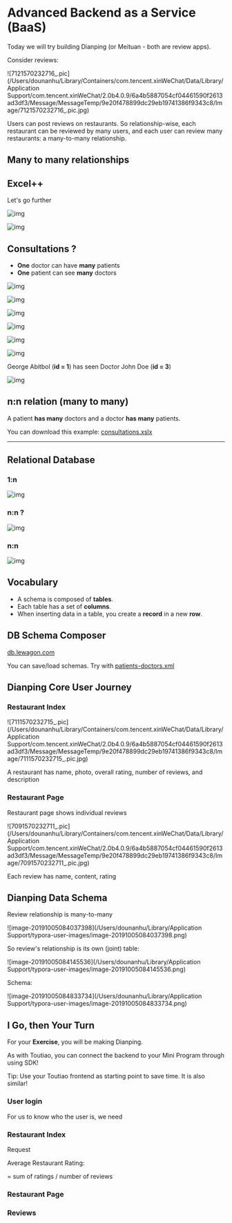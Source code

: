 # Advanced Backend as a Service (BaaS)


Today  we will try building Dianping (or Meituan - both are review apps). 

Consider reviews:

![7121570232716_.pic](/Users/dounanhu/Library/Containers/com.tencent.xinWeChat/Data/Library/Application Support/com.tencent.xinWeChat/2.0b4.0.9/6a4b5887054cf04461590f2613ad3df3/Message/MessageTemp/9e20f478899dc29eb19741386f9343c8/Image/7121570232716_.pic.jpg)

Users can post reviews on restaurants. So relationship-wise, each restaurant can be reviewed by many users, and each user can review many restaurants: a many-to-many relationship.



## Many to many relationships

## Excel++

Let's go further

![img](https://kitt.lewagon.com/karr/assets/db/01-excel-patients-c4e1fb0b83e8969be3df02feef1ad117b5adcaac032d0bd05105dd81720e2ad2.png)

![img](https://kitt.lewagon.com/karr/assets/db/02-excel-doctors-f1a80607fedc28798277a87517bd549c79e9404ce03372d25cec62259f9fbc20.png)

## Consultations ?

- **One** doctor can have **many** patients
- **One** patient can see **many** doctors

![img](https://kitt.lewagon.com/karr/assets/db/03-excel-consultations-01-e5bb821b109b36128c9730674f760a4c4120e56d451bd77df9213eb53c214f3d.png)

![img](https://kitt.lewagon.com/karr/assets/db/03-excel-consultations-02-4c795baa7ae137674c441e0171142c96ae04b78112c330d1fba140c9c9929ff0.png)

![img](https://kitt.lewagon.com/karr/assets/db/04-excel-patients-with-id-01-45eaacad823344bab38b9c2cd52a9689a32de5242ff091c728ae3c7a4604944f.png)

![img](https://kitt.lewagon.com/karr/assets/db/04-excel-patients-with-id-02-57560b06f2932beda21e7240b13a1911941388842b97be41a787f31edaff0d8a.png)

![img](https://kitt.lewagon.com/karr/assets/db/05-excel-doctors-380a8bf386286ee409f854ab4015ad30a41cbb5ed45121629d297b5efee831ef.png)

![img](https://kitt.lewagon.com/karr/assets/db/03-excel-consultations-02-4c795baa7ae137674c441e0171142c96ae04b78112c330d1fba140c9c9929ff0.png)

George Abitbol (**id = 1**) has seen Doctor John Doe (**id = 3**)

![img](https://kitt.lewagon.com/karr/assets/db/06-excel-first-scenario-5319df9f04608e950c494ae8b413c9e3662563c4486d380c7208a87347bf8e2d.png)

## n:n relation (many to many)

A patient **has many** doctors and a doctor **has many** patients.

You can download this example: [consultations.xslx](https://kitt.lewagon.com/karr/assets/patients-doctors-56eaccffe9a741fbebec5b9c09922abdfd39055dcd1880eb5e0bbdc547e558b6.xlsx)

------

## Relational Database

### 1:n

![img](https://kitt.lewagon.com/karr/assets/db/cities-inhabitants-bc284f89232fc38d4fae055a64be4fdb18aeeca7e2c127c073ff516bb837d8db.png)

### n:n ?

![img](https://kitt.lewagon.com/karr/assets/db/01-db-consultations-5cde6e3d404cce34134d0d4b97f476fc7bb99e70c9e247e1e5fd56a218bde9ed.png)

### n:n

![img](https://kitt.lewagon.com/karr/assets/db/02-db-consultations-full-6bb7c262be8c6cbc3e55fd0cdb0334c60d7dd4241f244df932efef69a88fa44a.png)

## Vocabulary

- A schema is composed of **tables**.
- Each table has a set of **columns**.
- When inserting data in a table, you create a **record** in a new **row**.

## DB Schema Composer

[db.lewagon.com](http://db.lewagon.com/)

You can save/load schemas. Try with
[patients-doctors.xml](https://kitt.lewagon.com/karr/assets/patients-doctors-9aba2b9307abcf0650388a7cdfad252452ac4cb388234c0e9b0acfb8fa7e1f8b.xml)



## Dianping Core User Journey

### Restaurant Index

![7111570232715_.pic](/Users/dounanhu/Library/Containers/com.tencent.xinWeChat/Data/Library/Application Support/com.tencent.xinWeChat/2.0b4.0.9/6a4b5887054cf04461590f2613ad3df3/Message/MessageTemp/9e20f478899dc29eb19741386f9343c8/Image/7111570232715_.pic.jpg)

A restaurant has name, photo, overall rating, number of reviews, and description

### Restaurant Page

Restaurant page shows individual reviews


![7091570232711_.pic](/Users/dounanhu/Library/Containers/com.tencent.xinWeChat/Data/Library/Application Support/com.tencent.xinWeChat/2.0b4.0.9/6a4b5887054cf04461590f2613ad3df3/Message/MessageTemp/9e20f478899dc29eb19741386f9343c8/Image/7091570232711_.pic.jpg)

Each review has name, content, rating



## Dianping Data Schema

Review relationship is many-to-many



![image-20191005084037398](/Users/dounanhu/Library/Application Support/typora-user-images/image-20191005084037398.png)



So review's relationship is its own (joint) table:



![image-20191005084145536](/Users/dounanhu/Library/Application Support/typora-user-images/image-20191005084145536.png)



Schema:

![image-20191005084833734](/Users/dounanhu/Library/Application Support/typora-user-images/image-20191005084833734.png)

 



## I Go, then Your Turn

For your **Exercise**, you will be making Dianping.

As with Toutiao, you can connect the backend to your Mini Program through using SDK!

Tip: Use your Toutiao frontend as starting point to save time. It is also similar! 

### User login

For us to know who the user is, we need 

### Restaurant Index

Request



Average Restaurant Rating:

= sum of ratings / number of reviews





### Restaurant Page



### Reviews

